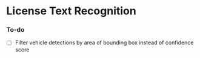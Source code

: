 # License Text Recognition

### To-do

- [ ] Filter vehicle detections by area of bounding box instead of confidence score